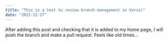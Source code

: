 ```yaml
---
title: "This is a test to review branch management in Vercel"
date: "2021-12-27"
---
```


After adding this post and checking that it is added to my home page, I will push the branch and make a pull request. Feels like old times...